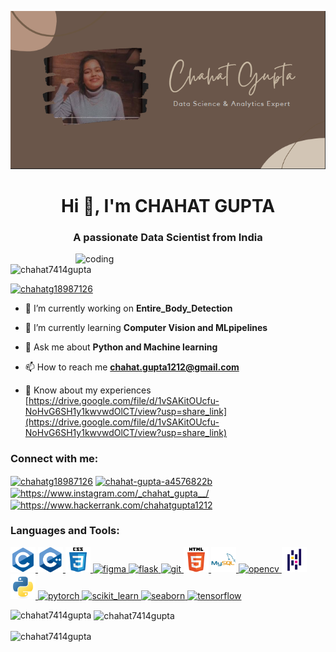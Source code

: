 ![logo](https://github.com/chahat7414gupta/chahat7414gupta/blob/main/my%20banner.png)
<h1 align="center">Hi 👋, I'm CHAHAT GUPTA</h1>
<h3 align="center">A passionate Data Scientist from India</h3>
<img align="right" alt="coding" width="400" src="https://i.pinimg.com/originals/e7/26/c7/e726c74ac081eed50feee1433d12c998.gif">
<p align="left"> <img src="https://komarev.com/ghpvc/?username=chahat7414gupta&label=Profile%20views&color=0e75b6&style=flat" alt="chahat7414gupta" /> </p>

<p align="left"> <a href="https://twitter.com/chahatg18987126" target="blank"><img src="https://img.shields.io/twitter/follow/chahatg18987126?logo=twitter&style=for-the-badge" alt="chahatg18987126" /></a> </p>

- 🔭 I’m currently working on **Entire_Body_Detection**

- 🌱 I’m currently learning **Computer Vision and MLpipelines**

- 💬 Ask me about **Python and Machine learning**

- 📫 How to reach me **chahat.gupta1212@gmail.com**

- 📄 Know about my experiences [https://drive.google.com/file/d/1vSAKitOUcfu-NoHvG6SH1y1kwvwdOlCT/view?usp=share_link](https://drive.google.com/file/d/1vSAKitOUcfu-NoHvG6SH1y1kwvwdOlCT/view?usp=share_link)

<h3 align="left">Connect with me:</h3>
<p align="left">
<a href="https://twitter.com/chahatg18987126" target="blank"><img align="center" src="https://raw.githubusercontent.com/rahuldkjain/github-profile-readme-generator/master/src/images/icons/Social/twitter.svg" alt="chahatg18987126" height="30" width="40" /></a>
<a href="https://linkedin.com/in/chahat-gupta-a4576822b" target="blank"><img align="center" src="https://raw.githubusercontent.com/rahuldkjain/github-profile-readme-generator/master/src/images/icons/Social/linked-in-alt.svg" alt="chahat-gupta-a4576822b" height="30" width="40" /></a>
<a href="https://instagram.com/https://www.instagram.com/_chahat_gupta__/" target="blank"><img align="center" src="https://raw.githubusercontent.com/rahuldkjain/github-profile-readme-generator/master/src/images/icons/Social/instagram.svg" alt="https://www.instagram.com/_chahat_gupta__/" height="30" width="40" /></a>
<a href="https://www.hackerrank.com/https://www.hackerrank.com/chahatgupta1212" target="blank"><img align="center" src="https://raw.githubusercontent.com/rahuldkjain/github-profile-readme-generator/master/src/images/icons/Social/hackerrank.svg" alt="https://www.hackerrank.com/chahatgupta1212" height="30" width="40" /></a>
</p>

<h3 align="left">Languages and Tools:</h3>
<p align="left"> <a href="https://www.cprogramming.com/" target="_blank" rel="noreferrer"> <img src="https://raw.githubusercontent.com/devicons/devicon/master/icons/c/c-original.svg" alt="c" width="40" height="40"/> </a> <a href="https://www.w3schools.com/cpp/" target="_blank" rel="noreferrer"> <img src="https://raw.githubusercontent.com/devicons/devicon/master/icons/cplusplus/cplusplus-original.svg" alt="cplusplus" width="40" height="40"/> </a> <a href="https://www.w3schools.com/css/" target="_blank" rel="noreferrer"> <img src="https://raw.githubusercontent.com/devicons/devicon/master/icons/css3/css3-original-wordmark.svg" alt="css3" width="40" height="40"/> </a> <a href="https://www.figma.com/" target="_blank" rel="noreferrer"> <img src="https://www.vectorlogo.zone/logos/figma/figma-icon.svg" alt="figma" width="40" height="40"/> </a> <a href="https://flask.palletsprojects.com/" target="_blank" rel="noreferrer"> <img src="https://www.vectorlogo.zone/logos/pocoo_flask/pocoo_flask-icon.svg" alt="flask" width="40" height="40"/> </a> <a href="https://git-scm.com/" target="_blank" rel="noreferrer"> <img src="https://www.vectorlogo.zone/logos/git-scm/git-scm-icon.svg" alt="git" width="40" height="40"/> </a> <a href="https://www.w3.org/html/" target="_blank" rel="noreferrer"> <img src="https://raw.githubusercontent.com/devicons/devicon/master/icons/html5/html5-original-wordmark.svg" alt="html5" width="40" height="40"/> </a> <a href="https://www.mysql.com/" target="_blank" rel="noreferrer"> <img src="https://raw.githubusercontent.com/devicons/devicon/master/icons/mysql/mysql-original-wordmark.svg" alt="mysql" width="40" height="40"/> </a> <a href="https://opencv.org/" target="_blank" rel="noreferrer"> <img src="https://www.vectorlogo.zone/logos/opencv/opencv-icon.svg" alt="opencv" width="40" height="40"/> </a> <a href="https://pandas.pydata.org/" target="_blank" rel="noreferrer"> <img src="https://raw.githubusercontent.com/devicons/devicon/2ae2a900d2f041da66e950e4d48052658d850630/icons/pandas/pandas-original.svg" alt="pandas" width="40" height="40"/> </a> <a href="https://www.python.org" target="_blank" rel="noreferrer"> <img src="https://raw.githubusercontent.com/devicons/devicon/master/icons/python/python-original.svg" alt="python" width="40" height="40"/> </a> <a href="https://pytorch.org/" target="_blank" rel="noreferrer"> <img src="https://www.vectorlogo.zone/logos/pytorch/pytorch-icon.svg" alt="pytorch" width="40" height="40"/> </a> <a href="https://scikit-learn.org/" target="_blank" rel="noreferrer"> <img src="https://upload.wikimedia.org/wikipedia/commons/0/05/Scikit_learn_logo_small.svg" alt="scikit_learn" width="40" height="40"/> </a> <a href="https://seaborn.pydata.org/" target="_blank" rel="noreferrer"> <img src="https://seaborn.pydata.org/_images/logo-mark-lightbg.svg" alt="seaborn" width="40" height="40"/> </a> <a href="https://www.tensorflow.org" target="_blank" rel="noreferrer"> <img src="https://www.vectorlogo.zone/logos/tensorflow/tensorflow-icon.svg" alt="tensorflow" width="40" height="40"/> </a> </p>

<p><img align="left" src="https://github-readme-stats.vercel.app/api/top-langs?username=chahat7414gupta&show_icons=true&locale=en&layout=compact" alt="chahat7414gupta" /></p>

<p>&nbsp;<img align="center" src="https://github-readme-stats.vercel.app/api?username=chahat7414gupta&show_icons=true&locale=en" alt="chahat7414gupta" /></p>

<p><img align="center" src="https://github-readme-streak-stats.herokuapp.com/?user=chahat7414gupta&" alt="chahat7414gupta" /></p>

